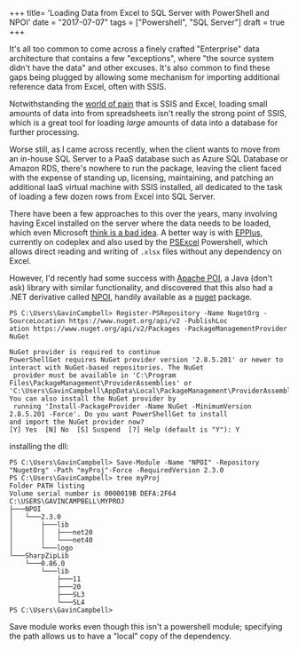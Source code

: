 +++
title=  'Loading Data from Excel to SQL Server with PowerShell and NPOI'
date =  "2017-07-07"
tags = ["Powershell", "SQL Server"]
draft = true
+++

It's all too common to come across a finely crafted "Enterprise" data architecture that contains a few "exceptions", where "the source system didn't have the data" and other excuses. It's also common to find these gaps being plugged by allowing some mechanism for importing additional reference data from Excel, often with SSIS.

Notwithstanding the [world of pain](https://stackoverflow.com/search?q=excel+ssis+error "Link to StackOverflow search for 'Excel SSIS Error'") that is SSIS and Excel, loading small amounts of data into from spreadsheets isn't really the strong point of SSIS, which is a great tool for loading _large_ amounts of data into a database for further processing.

Worse still, as I came across recently, when the client wants to move from an in-house SQL Server to a PaaS database such as Azure SQL Database or Amazon RDS, there's nowhere to run the package, leaving the client faced with the expense of standing up, licensing, maintaining, and patching an additional IaaS virtual machine with SSIS installed, all dedicated to the task of loading a few dozen rows from Excel into SQL Server.

There have been a few approaches to this over the years, many involving having Excel installed on the server where the data needs to be loaded, which even Microsoft [think is a bad idea](https://support.microsoft.com/en-gb/help/257757/considerations-for-server-side-automation-of-office). A better way is with [EPPlus](https://epplus.codeplex.com/), currently on codeplex and also used by the [PSExcel](https://github.com/RamblingCookieMonster/PSExcel) Powershell, which allows direct reading and writing of `.xlsx` files without any dependency on Excel.

However, I'd recently had some success with [Apache POI](https://poi.apache.org/), a Java (don't ask) library with similar functionality, and discovered that this also had a .NET derivative called [NPOI](https://github.com/tonyqus/npoi), handily available as a [nuget](https://www.nuget.org/packages/NPOI) package.


```
PS C:\Users\GavinCampbell> Register-PSRepository -Name NugetOrg -SourceLocation https://www.nuget.org/api/v2 -PublishLoc
ation https://www.nuget.org/api/v2/Packages -PackageManagementProvider NuGet

NuGet provider is required to continue
PowerShellGet requires NuGet provider version '2.8.5.201' or newer to interact with NuGet-based repositories. The NuGet
 provider must be available in 'C:\Program Files\PackageManagement\ProviderAssemblies' or
'C:\Users\GavinCampbell\AppData\Local\PackageManagement\ProviderAssemblies'. You can also install the NuGet provider by
 running 'Install-PackageProvider -Name NuGet -MinimumVersion 2.8.5.201 -Force'. Do you want PowerShellGet to install
and import the NuGet provider now?
[Y] Yes  [N] No  [S] Suspend  [?] Help (default is "Y"): Y
```
installing the dll:

```
PS C:\Users\GavinCampbell> Save-Module -Name "NPOI" -Repository "NugetOrg" -Path "myProj"-Force -RequiredVersion 2.3.0
PS C:\Users\GavinCampbell> tree myProj
Folder PATH listing
Volume serial number is 0000019B DEFA:2F64
C:\USERS\GAVINCAMPBELL\MYPROJ
├───NPOI
│   └───2.3.0
│       ├───lib
│       │   ├───net20
│       │   └───net40
│       └───logo
└───SharpZipLib
    └───0.86.0
        └───lib
            ├───11
            ├───20
            ├───SL3
            └───SL4
PS C:\Users\GavinCampbell>

```
Save module works even though this isn't a powershell module; specifying the path allows us to have a "local" copy of the dependency.